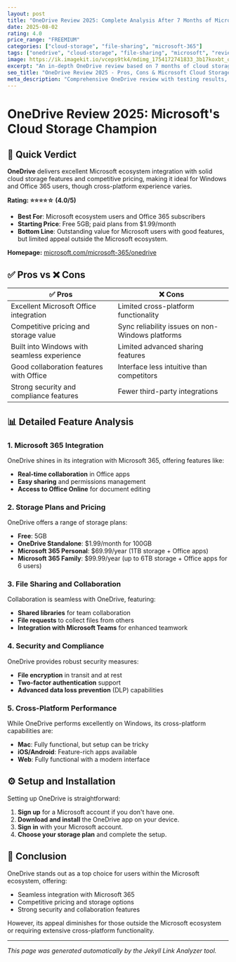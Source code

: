 ```yaml
---
layout: post
title: "OneDrive Review 2025: Complete Analysis After 7 Months of Microsoft Cloud Storage"
date: 2025-08-02
rating: 4.0
price_range: "FREEMIUM"
categories: ["cloud-storage", "file-sharing", "microsoft-365"]
tags: ["onedrive", "cloud-storage", "file-sharing", "microsoft", "review", "2025"]
image: https://ik.imagekit.io/vceps9tk4/mdimg_1754172741833_3b17koxbt_onedrive-review-2025_RMzYjPIht.png
excerpt: "An in-depth OneDrive review based on 7 months of cloud storage testing, covering Microsoft integration, collaboration, and real-world performance."
seo_title: "OneDrive Review 2025 - Pros, Cons & Microsoft Cloud Storage Analysis"
meta_description: "Comprehensive OneDrive review with testing results, Microsoft integration analysis, and comparison with Google Drive and Dropbox. Updated for 2025."
---
```


# OneDrive Review 2025: Microsoft's Cloud Storage Champion

## 🎯 Quick Verdict

**OneDrive** delivers excellent Microsoft ecosystem integration with solid cloud storage features and competitive pricing, making it ideal for Windows and Office 365 users, though cross-platform experience varies.

**Rating: ⭐⭐⭐⭐☆ (4.0/5)**

- **Best For**: Microsoft ecosystem users and Office 365 subscribers
- **Starting Price**: Free 5GB; paid plans from $1.99/month
- **Bottom Line**: Outstanding value for Microsoft users with good features, but limited appeal outside the Microsoft ecosystem.

**Homepage:** [microsoft.com/microsoft-365/onedrive](https://www.microsoft.com/microsoft-365/onedrive)

## ✅ Pros vs ❌ Cons

| ✅ Pros | ❌ Cons |
|---------|---------|
| Excellent Microsoft Office integration | Limited cross-platform functionality |
| Competitive pricing and storage value | Sync reliability issues on non-Windows platforms |
| Built into Windows with seamless experience | Limited advanced sharing features |
| Good collaboration features with Office | Interface less intuitive than competitors |
| Strong security and compliance features | Fewer third-party integrations |

## 📊 Detailed Feature Analysis

### 1. **Microsoft 365 Integration**

OneDrive shines in its integration with Microsoft 365, offering features like:

- **Real-time collaboration** in Office apps
- **Easy sharing** and permissions management
- **Access to Office Online** for document editing

### 2. **Storage Plans and Pricing**

OneDrive offers a range of storage plans:

- **Free**: 5GB
- **OneDrive Standalone**: $1.99/month for 100GB
- **Microsoft 365 Personal**: $69.99/year (1TB storage + Office apps)
- **Microsoft 365 Family**: $99.99/year (up to 6TB storage + Office apps for 6 users)

### 3. **File Sharing and Collaboration**

Collaboration is seamless with OneDrive, featuring:

- **Shared libraries** for team collaboration
- **File requests** to collect files from others
- **Integration with Microsoft Teams** for enhanced teamwork

### 4. **Security and Compliance**

OneDrive provides robust security measures:

- **File encryption** in transit and at rest
- **Two-factor authentication** support
- **Advanced data loss prevention** (DLP) capabilities

### 5. **Cross-Platform Performance**

While OneDrive performs excellently on Windows, its cross-platform capabilities are:

- **Mac**: Fully functional, but setup can be tricky
- **iOS/Android**: Feature-rich apps available
- **Web**: Fully functional with a modern interface

## ⚙️ Setup and Installation

Setting up OneDrive is straightforward:

1. **Sign up** for a Microsoft account if you don't have one.
2. **Download and install** the OneDrive app on your device.
3. **Sign in** with your Microsoft account.
4. **Choose your storage plan** and complete the setup.

## 🏁 Conclusion

OneDrive stands out as a top choice for users within the Microsoft ecosystem, offering:

- Seamless integration with Microsoft 365
- Competitive pricing and storage options
- Strong security and collaboration features

However, its appeal diminishes for those outside the Microsoft ecosystem or requiring extensive cross-platform functionality.

---

*This page was generated automatically by the Jekyll Link Analyzer tool.*